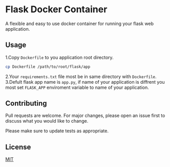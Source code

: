 # Flask Docker Container
A flexible and easy to use docker container for running your flask web application.

## Usage

1.Copy `Dockerfile` to you application root directory.
```bash
cp Dockerfile /path/to/root/flask/app
```
2.Your `requirements.txt` file most be in same directory with `Dockerfile`.
3.Defult flask app name is `app.py`, if name of your application is diffrent you most set `FLASK_APP` enviroment variable to name of your application.

## Contributing
Pull requests are welcome. For major changes, please open an issue first to discuss what you would like to change.

Please make sure to update tests as appropriate.

## License
[MIT](https://choosealicense.com/licenses/mit/)
